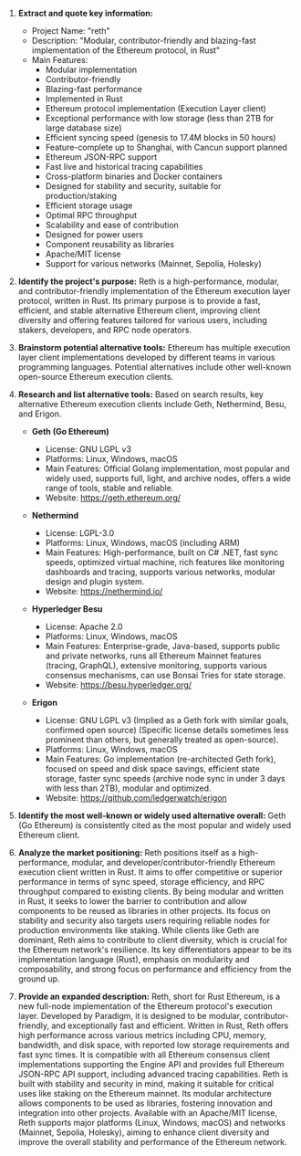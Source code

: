 1.  **Extract and quote key information:**
    *   Project Name: "reth"
    *   Description: "Modular, contributor-friendly and blazing-fast implementation of the Ethereum protocol, in Rust"
    *   Main Features:
        *   Modular implementation
        *   Contributor-friendly
        *   Blazing-fast performance
        *   Implemented in Rust
        *   Ethereum protocol implementation (Execution Layer client)
        *   Exceptional performance with low storage (less than 2TB for large database size)
        *   Efficient syncing speed (genesis to 17.4M blocks in 50 hours)
        *   Feature-complete up to Shanghai, with Cancun support planned
        *   Ethereum JSON-RPC support
        *   Fast live and historical tracing capabilities
        *   Cross-platform binaries and Docker containers
        *   Designed for stability and security, suitable for production/staking
        *   Efficient storage usage
        *   Optimal RPC throughput
        *   Scalability and ease of contribution
        *   Designed for power users
        *   Component reusability as libraries
        *   Apache/MIT license
        *   Support for various networks (Mainnet, Sepolia, Holesky)

2.  **Identify the project's purpose:**
    Reth is a high-performance, modular, and contributor-friendly implementation of the Ethereum execution layer protocol, written in Rust. Its primary purpose is to provide a fast, efficient, and stable alternative Ethereum client, improving client diversity and offering features tailored for various users, including stakers, developers, and RPC node operators.

3.  **Brainstorm potential alternative tools:**
    Ethereum has multiple execution layer client implementations developed by different teams in various programming languages. Potential alternatives include other well-known open-source Ethereum execution clients.

4.  **Research and list alternative tools:**
    Based on search results, key alternative Ethereum execution clients include Geth, Nethermind, Besu, and Erigon.

    *   **Geth (Go Ethereum)**
        *   License: GNU LGPL v3
        *   Platforms: Linux, Windows, macOS
        *   Main Features: Official Golang implementation, most popular and widely used, supports full, light, and archive nodes, offers a wide range of tools, stable and reliable.
        *   Website: https://geth.ethereum.org/

    *   **Nethermind**
        *   License: LGPL-3.0
        *   Platforms: Linux, Windows, macOS (including ARM)
        *   Main Features: High-performance, built on C# .NET, fast sync speeds, optimized virtual machine, rich features like monitoring dashboards and tracing, supports various networks, modular design and plugin system.
        *   Website: https://nethermind.io/

    *   **Hyperledger Besu**
        *   License: Apache 2.0
        *   Platforms: Linux, Windows, macOS
        *   Main Features: Enterprise-grade, Java-based, supports public and private networks, runs all Ethereum Mainnet features (tracing, GraphQL), extensive monitoring, supports various consensus mechanisms, can use Bonsai Tries for state storage.
        *   Website: https://besu.hyperledger.org/

    *   **Erigon**
        *   License: GNU LGPL v3 (Implied as a Geth fork with similar goals, confirmed open source) (Specific license details sometimes less prominent than others, but generally treated as open-source).
        *   Platforms: Linux, Windows, macOS
        *   Main Features: Go implementation (re-architected Geth fork), focused on speed and disk space savings, efficient state storage, faster sync speeds (archive node sync in under 3 days with less than 2TB), modular and optimized.
        *   Website: https://github.com/ledgerwatch/erigon

5.  **Identify the most well-known or widely used alternative overall:**
    Geth (Go Ethereum) is consistently cited as the most popular and widely used Ethereum client.

6.  **Analyze the market positioning:**
    Reth positions itself as a high-performance, modular, and developer/contributor-friendly Ethereum execution client written in Rust. It aims to offer competitive or superior performance in terms of sync speed, storage efficiency, and RPC throughput compared to existing clients. By being modular and written in Rust, it seeks to lower the barrier to contribution and allow components to be reused as libraries in other projects. Its focus on stability and security also targets users requiring reliable nodes for production environments like staking. While clients like Geth are dominant, Reth aims to contribute to client diversity, which is crucial for the Ethereum network's resilience. Its key differentiators appear to be its implementation language (Rust), emphasis on modularity and composability, and strong focus on performance and efficiency from the ground up.

7.  **Provide an expanded description:**
    Reth, short for Rust Ethereum, is a new full-node implementation of the Ethereum protocol's execution layer. Developed by Paradigm, it is designed to be modular, contributor-friendly, and exceptionally fast and efficient. Written in Rust, Reth offers high performance across various metrics including CPU, memory, bandwidth, and disk space, with reported low storage requirements and fast sync times. It is compatible with all Ethereum consensus client implementations supporting the Engine API and provides full Ethereum JSON-RPC API support, including advanced tracing capabilities. Reth is built with stability and security in mind, making it suitable for critical uses like staking on the Ethereum mainnet. Its modular architecture allows components to be used as libraries, fostering innovation and integration into other projects. Available with an Apache/MIT license, Reth supports major platforms (Linux, Windows, macOS) and networks (Mainnet, Sepolia, Holesky), aiming to enhance client diversity and improve the overall stability and performance of the Ethereum network.